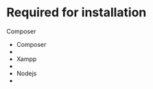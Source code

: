 <h1>Required for installation </h1>
<p>Composer</p>
<ul>
    <li>
        Composer
    <li>
    <li>
        Xampp
    <li>
    <li>
        Nodejs
    <li>
</ul>

